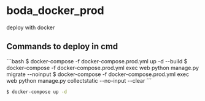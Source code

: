 # boda_docker_prod
deploy with docker
## Commands to deploy in cmd

´´´bash
$ docker-compose -f docker-compose.prod.yml up -d --build
$ docker-compose -f docker-compose.prod.yml exec web python manage.py migrate --noinput
$ docker-compose -f docker-compose.prod.yml exec web python manage.py collectstatic --no-input --clear
´´´
```bash
$ docker-compose up -d
```
